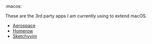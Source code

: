 :macos:

These are the 3rd party apps I am currently using to extend macOS.

- [Aerospace](https://github.com/nikitabobko/AeroSpace)
- [Homerow](https://github.com/nchudleigh/homerow)
- [Sketchyvim](https://github.com/FelixKratz/SketchyVim)
